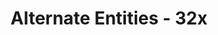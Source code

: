 ---
title: Alternate Entities - 32x
permalink: /article/compliance32xAddons/Alt%20Entities

header-img: article/compliance32xAddons/Alt Entities.png

long_text: Do you find Minecraft's entities too repetitive? Do you wish mobs had more variants? If so, this is the addon for you! It adds variants to a lot of entities! <br> <strong>OptiFine is required for this pack to work.</strong>

authors:
  - Redcoke26

download: https://drive.google.com/drive/folders/1o8yv9XBcRDvfgfMUam8LvRKDwNt_n8da?usp=sharing
---